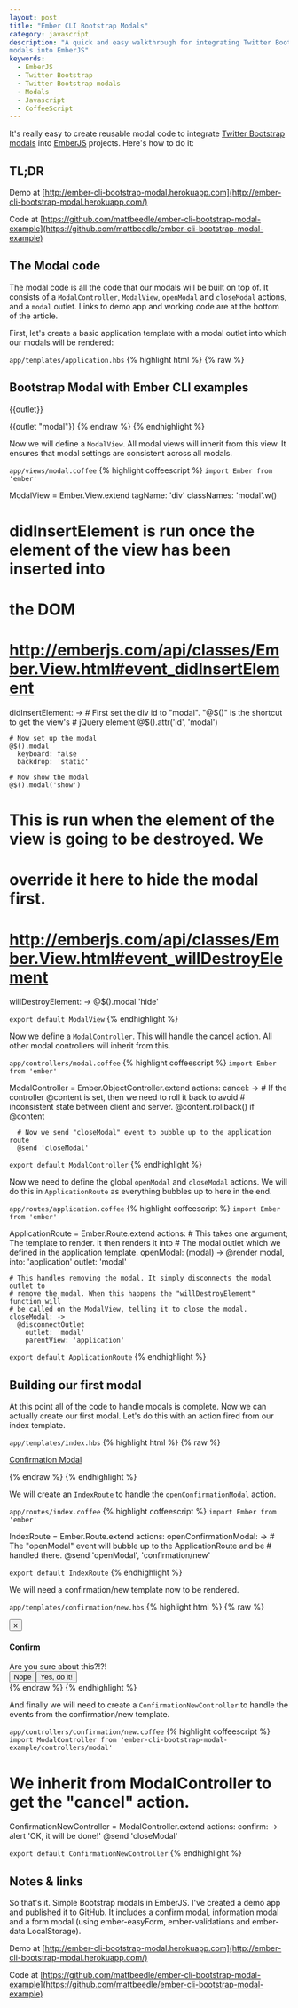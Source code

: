 ```yaml
---
layout: post
title: "Ember CLI Bootstrap Modals"
category: javascript
description: "A quick and easy walkthrough for integrating Twitter Bootstrap
modals into EmberJS"
keywords:
  - EmberJS
  - Twitter Bootstrap
  - Twitter Bootstrap modals
  - Modals
  - Javascript
  - CoffeeScript
---
```


It's really easy to create reusable modal code to integrate
[Twitter Bootstrap modals](http://getbootstrap.com/javascript/#modals) into
[EmberJS](http://emberjs.com/) projects. Here's how to do it:

## TL;DR
Demo at
[http://ember-cli-bootstrap-modal.herokuapp.com](http://ember-cli-bootstrap-modal.herokuapp.com/)

Code at
[https://github.com/mattbeedle/ember-cli-bootstrap-modal-example](https://github.com/mattbeedle/ember-cli-bootstrap-modal-example)

## The Modal code

The modal code is all the code that our modals will be built on top
of. It consists of a ```ModalController```, ```ModalView```, ```openModal``` and
```closeModal``` actions, and a ```modal``` outlet. Links to demo app and
working code are at the bottom of the article.


First, let's create a basic application template with a modal outlet into which
our modals will be rendered:

```app/templates/application.hbs```
{% highlight html %}
{% raw %}
<h2 id='title'>Bootstrap Modal with Ember CLI examples</h2>

{{outlet}}

{{outlet "modal"}}
{% endraw %}
{% endhighlight %}


Now we will define a ```ModalView```. All modal views will inherit from this
view. It ensures that modal settings are consistent across all modals.

```app/views/modal.coffee```
{% highlight coffeescript %}
`import Ember from 'ember'`

ModalView = Ember.View.extend
  tagName: 'div'
  classNames: 'modal'.w()

  # didInsertElement is run once the element of the view has been inserted into
  # the DOM
  # http://emberjs.com/api/classes/Ember.View.html#event_didInsertElement
  didInsertElement: ->
    # First set the div id to "modal". "@$()" is the shortcut to get the view's
    # jQuery element
    @$().attr('id', 'modal')

    # Now set up the modal
    @$().modal
      keyboard: false
      backdrop: 'static'

    # Now show the modal
    @$().modal('show')

  # This is run when the element of the view is going to be destroyed. We
  # override it here to hide the modal first.
  # http://emberjs.com/api/classes/Ember.View.html#event_willDestroyElement
  willDestroyElement: ->
    @$().modal 'hide'

`export default ModalView`
{% endhighlight %}


Now we define a ```ModalController```. This will handle the cancel action. All other
modal controllers will inherit from this.

```app/controllers/modal.coffee```
{% highlight coffeescript %}
`import Ember from 'ember'`

ModalController = Ember.ObjectController.extend
  actions:
    cancel: ->
      # If the controller @content is set, then we need to roll it back to avoid
      # inconsistent state between client and server.
      @content.rollback() if @content

      # Now we send "closeModal" event to bubble up to the application route
      @send 'closeModal'

`export default ModalController`
{% endhighlight %}


Now we need to define the global ```openModal``` and ```closeModal``` actions.
We will do this in ```ApplicationRoute``` as everything bubbles up to here in
the end.

```app/routes/application.coffee```
{% highlight coffeescript %}
`import Ember from 'ember'`

ApplicationRoute = Ember.Route.extend
  actions:
    # This takes one argument; The template to render. It then renders it into
    # The modal outlet which we defined in the application template.
    openModal: (modal) ->
      @render modal,
        into: 'application'
        outlet: 'modal'

    # This handles removing the modal. It simply disconnects the modal outlet to
    # remove the modal. When this happens the "willDestroyElement" function will
    # be called on the ModalView, telling it to close the modal.
    closeModal: ->
      @disconnectOutlet
        outlet: 'modal'
        parentView: 'application'

`export default ApplicationRoute`
{% endhighlight %}


## Building our first modal

At this point all of the code to handle modals is complete. Now we can actually
create our first modal. Let's do this with an action fired from our index
template.

```app/templates/index.hbs```
{% highlight html %}
{% raw %}
<p><a href="" {{action openConfirmationModal on="click"}}>Confirmation Modal</a></p>
{% endraw %}
{% endhighlight %}


We will create an ```IndexRoute``` to handle the ```openConfirmationModal```
action.

```app/routes/index.coffee```
{% highlight coffeescript %}
`import Ember from 'ember'`

IndexRoute = Ember.Route.extend
  actions:
    openConfirmationModal: ->
      # The "openModal" event will bubble up to the ApplicationRoute and be
      # handled there.
      @send 'openModal', 'confirmation/new'

`export default IndexRoute`
{% endhighlight %}


We will need a confirmation/new template now to be rendered.

```app/templates/confirmation/new.hbs```
{% highlight html %}
{% raw %}
<div class="modal-dialog">
  <div class="modal-content">
    <div class="modal-header">
      <button class="close" type="button" {{action cancel on="click"}}>x</button>
      <h4 class="modal-title">Confirm</h4>
    </div>
    <div class="modal-body">
      Are you sure about this?!?!
    </div>
    <div class="modal-footer">
      <button class="btn btn-default" {{action cancel on="click"}}>Nope</a>
      <button class="btn btn-danger" {{action confirm on="click"}}>Yes, do it!</a>
    </div>
  </div>
</div>
{% endraw %}
{% endhighlight %}


And finally we will need to create a ```ConfirmationNewController``` to handle
the events from the confirmation/new template.

```app/controllers/confirmation/new.coffee```
{% highlight coffeescript %}
`import ModalController from 'ember-cli-bootstrap-modal-example/controllers/modal'`

# We inherit from ModalController to get the "cancel" action.
ConfirmationNewController = ModalController.extend
  actions:
    confirm: ->
      alert 'OK, it will be done!'
      @send 'closeModal'

`export default ConfirmationNewController`
{% endhighlight %}

## Notes & links

So that's it. Simple Bootstrap modals in EmberJS. I've created a demo app and
published it to GitHub. It includes a confirm modal, information modal and
a form modal (using ember-easyForm, ember-validations and ember-data
LocalStorage).

Demo at
[http://ember-cli-bootstrap-modal.herokuapp.com](http://ember-cli-bootstrap-modal.herokuapp.com/)

Code at
[https://github.com/mattbeedle/ember-cli-bootstrap-modal-example](https://github.com/mattbeedle/ember-cli-bootstrap-modal-example)